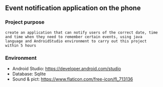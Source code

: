 ## Event notification application on the phone
### Project purpose
`create an application that can notify users of the correct date, time and time when they need to remember certain events, using java language and AndroidStudio environment to carry out this project within 5 hours`

### Environment
- Android Studio: https://developer.android.com/studio
- Database: Sqlite
- Sound & pict: https://www.flaticon.com/free-icon/fl_713136
